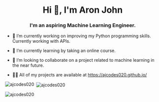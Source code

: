 <!-- ### Hi there 👋 I'm Aron John
- 🔭 I’m currently working on improving my Python programming skills.
- 🌱 I’m currently learning by taking an online course.
- 👯 I’m looking to collaborate on a project related to machine learning in the near future.
- ⚡ Fun fact: I have a twin brother pursuing machine learning as well. -->

<h1 align="center">Hi 👋, I'm Aron John</h1>
<h3 align="center">I'm an aspiring Machine Learning Engineer.</h3>

- 🔭 I’m currently working on improving my Python programming skills. Currently working with APIs.

- 🌱 I’m currently learning by taking an online course.

- 👯 I’m looking to collaborate on a project related to machine learning in the near future.

- 👨‍💻 All of my projects are available at https://ajcodes020.github.io/

<p><img align="left" src="https://github-readme-stats.vercel.app/api/top-langs?username=ajcodes020&show_icons=true&locale=en&layout=compact" alt="ajcodes020" /></p>

<p>&nbsp;<img align="center" src="https://github-readme-stats.vercel.app/api?username=ajcodes020&show_icons=true&locale=en" alt="ajcodes020" /></p>

<p><img align="center" src="https://github-readme-streak-stats.herokuapp.com/?user=ajcodes020&" alt="ajcodes020" /></p>


<!--
**ajcodes020/ajcodes020** is a ✨ _special_ ✨ repository because its `README.md` (this file) appears on your GitHub profile.

Here are some ideas to get you started:

- 🔭 I’m currently working on ...
- 🌱 I’m currently learning ...
- 👯 I’m looking to collaborate on ...
- 🤔 I’m looking for help with ...
- 💬 Ask me about ...
- 📫 How to reach me: ...
- 😄 Pronouns: ...
- ⚡ Fun fact: ...
-->
